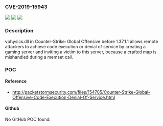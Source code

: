 ### [CVE-2019-15943](https://cve.mitre.org/cgi-bin/cvename.cgi?name=CVE-2019-15943)
![](https://img.shields.io/static/v1?label=Product&message=n%2Fa&color=blue)
![](https://img.shields.io/static/v1?label=Version&message=n%2Fa&color=blue)
![](https://img.shields.io/static/v1?label=Vulnerability&message=n%2Fa&color=brighgreen)

### Description

vphysics.dll in Counter-Strike: Global Offensive before 1.37.1.1 allows remote attackers to achieve code execution or denial of service by creating a gaming server and inviting a victim to this server, because a crafted map is mishandled during a memset call.

### POC

#### Reference
- http://packetstormsecurity.com/files/154705/Counter-Strike-Global-Offensive-Code-Execution-Denial-Of-Service.html

#### Github
No GitHub POC found.


